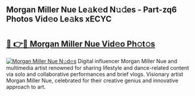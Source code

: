 ## Morgan Miller Nue Le𝚊k𝚎d N𝚞𝚍es - Part-zq6 Photos Vid𝚎o Le𝚊ks xECYC

# <h2><a href="http://fb03ts.evod.top/?m=Morgan+Miller+Nue">🔗 👉🔴 Morgan Miller Nue Vid𝚎o Ph𝚘t𝚘s</a></h2>

[![Morgan Miller Nue N𝚞d𝚎s](https://i.imgur.com/8V9OHl7.gif)](http://fb03ts.evod.top/?m=Morgan+Miller+Nue)
Digital influencer Morgan Miller Nue and multimedia artist renowned for sharing lifestyle and dance-related content via solo and collaborative performances and brief vlogs. Visionary artist Morgan Miller Nue, celebrated for their creative genius and innovative approach to art. 
